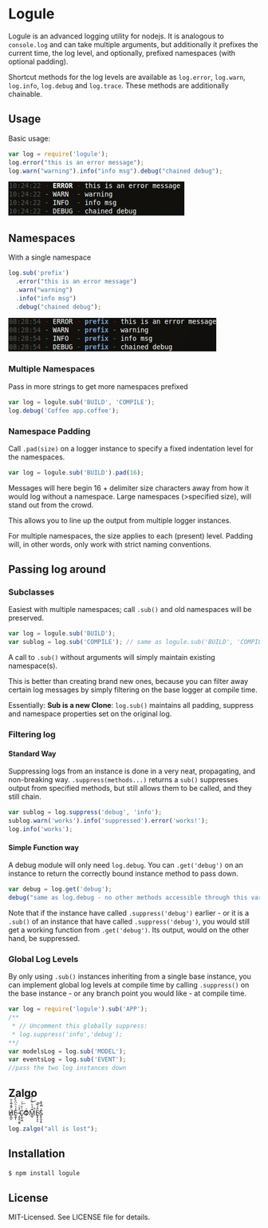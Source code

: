 # Logule
Logule is an advanced logging utility for nodejs. It is analogous to `console.log` and can take multiple arguments,
but additionally it prefixes the current time, the log level, and optionally, prefixed namespaces (with optional padding).

Shortcut methods for the log levels are available as `log.error`, `log.warn`, `log.info`, `log.debug` and `log.trace`.
These methods are additionally chainable.

## Usage
Basic usage:

````javascript
var log = require('logule');
log.error("this is an error message");
log.warn("warning").info("info msg").debug("chained debug");
````

![simple output!](https://github.com/clux/logule/raw/master/outputsimple.png)

## Namespaces
With a single namespace

````javascript
log.sub('prefix')
  .error("this is an error message")
  .warn("warning")
  .info("info msg")
  .debug("chained debug");
````

![one namespace output!](https://github.com/clux/logule/raw/master/output.png)

### Multiple Namespaces
Pass in more strings to get more namespaces prefixed

````javascript
var log = logule.sub('BUILD', 'COMPILE');
log.debug('Coffee app.coffee');
````

### Namespace Padding
Call `.pad(size)` on a logger instance to specify a fixed indentation level for the namespaces.

````javascript
var log = logule.sub('BUILD').pad(16);
````

Messages will here begin 16 + delimiter size characters away from how it would log without a namespace.
Large namespaces (>specified size), will stand out from the crowd.

This allows you to line up the output from multiple logger instances.

For multiple namespaces, the size applies to each (present) level. Padding will, in other words, only work with strict naming conventions.

## Passing log around
### Subclasses
Easiest with multiple namespaces; call `.sub()` and old namespaces will be preserved.

````javascript
var log = logule.sub('BUILD');
var sublog = log.sub('COMPILE'); // same as logule.sub('BUILD', 'COMPILE')
````

A call to `.sub()` without arguments will simply maintain existing namespace(s).

This is better than creating brand new ones, because you can filter away certain log messages by simply filtering on the base logger at compile time.

Essentially: **Sub is a new Clone**:
`log.sub()` maintains all padding, suppress and namespace properties set on the original log.

### Filtering log
#### Standard Way
Suppressing logs from an instance is done in a very neat, propagating, and non-breaking way.
`.suppress(methods...)` returns a `sub()` suppresses output from specified methods, but still allows them to be called, and they still chain.

````javascript
var sublog = log.suppress('debug', 'info');
sublog.warn('works').info('suppressed').error('works!');
log.info('works');
````

#### Simple Function way
A debug module will only need `log.debug`. You can `.get('debug')` on an instance to return the correctly bound instance method to pass down.

````javascript
var debug = log.get('debug');
debug("same as log.debug - no other methods accessible through this var");
````

Note that if the instance have called `.suppress('debug')` earlier - or it is a `.sub()` of an instance that have called `.suppress('debug')`,
you would still get a working function from `.get('debug')`. Its output, would on the other hand, be suppressed.

### Global Log Levels
By only using `.sub()` instances inheriting from a single base instance, you can implement global log levels at compile time by calling `.suppress()`
on the base instance - or any branch point you would like - at compile time.

````javascript
var log = require('logule').sub('APP');
/**
 * // Uncomment this globally suppress:
 * log.suppress('info','debug');
**/
var modelsLog = log.sub('MODEL');
var eventsLog = log.sub('EVENT');
//pass the two log instances down
````

## Zalgo
H̸̡̪̯ͨ͊̽̅̾̎Ȩ̬̩̾͛ͪ̈́̀́͘ ̶̧̨̱̹̭̯ͧ̾ͬC̷̙̲̝͖ͭ̏ͥͮ͟Oͮ͏̮̪̝͍M̲̖͊̒ͪͩͬ̚̚͜Ȇ̴̟̟͙̞ͩ͌͝S̨̥̫͎̭ͯ̿̔̀ͅ

````javascript
log.zalgo("all is lost");
````

## Installation

````bash
$ npm install logule
````

## License
MIT-Licensed. See LICENSE file for details.
